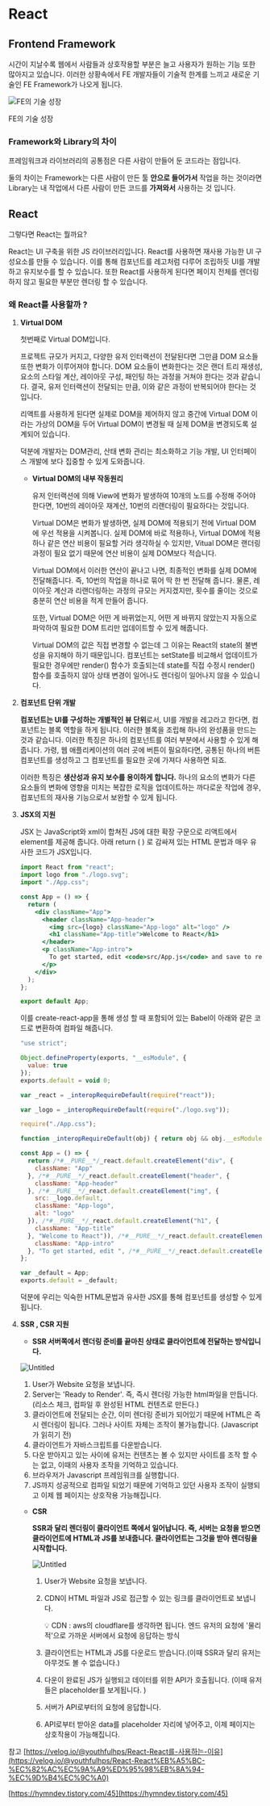 # React

## **Frontend Framework**

시간이 지날수록 웹에서 사람들과 상호작용할 부분은 늘고 사용자가 원하는 기능 또한 많아지고 있습니다. 이러한 상황속에서 FE 개발자들이 기술적 한계를 느끼고 새로운 기술인 FE Framework가 나오게 됩니다.

![FE의 기술 성장 ](../../images)

FE의 기술 성장 

### **Framework와 Library의 차이**

프레임워크과 라이브러리의 공통점은 다른 사람이 만들어 둔 코드라는 점입니다. 

둘의 차이는 Framework는 다른 사람이 만든 툴 **안으로 들어가서** 작업을 하는 것이라면 Library는 내 작업에서 다른 사람이 만든 코드를 **가져와서** 사용하는 것 입니다.

## **React**

그렇다면 React는 뭘까요?

React는 UI 구축을 위한 JS 라이브러리입니다. 
React를 사용하면 재사용 가능한 UI 구성요소를 만들 수 있습니다. 
이를 통해 컴포넌트를 레고처럼 다루어 조립하듯 UI를 개발하고 유지보수를 할 수 있습니다. 
또한 React를 사용하게 된다면 페이지 전체를 렌더링 하지 않고 필요한 부분만 렌더링 할 수 있습니다.

### **왜 React를 사용할까 ?**

1. **Virtual DOM**
    
    첫번째로 Virtual DOM입니다.
    
    프로젝트 규모가 커지고, 다양한 유저 인터랙션이 전달된다면 그만큼 DOM 요소들 또한 변화가 이루어져야 합니다. DOM 요소들이 변화한다는 것은 랜더 트리 재생성, 요소의 스타일 계산, 레이아웃 구성, 패인팅 하는 과정을 거쳐야 한다는 것과 같습니다. 결국, 유저 인터랙션이 전달되는 만큼, 이와 같은 과정이 반복되어야 한다는 것입니다.
    
    리액트를 사용하게 된다면 실제로 DOM을 제어하지 않고 중간에 Virtual DOM 이라는 가상의 DOM을 두어 Virtual DOM이 변경될 때 실제 DOM을 변경되도록 설계되어 있습니다.
    
    덕분에 개발자는 DOM관리, 산태 변화 관리는 최소화하고 기능 개발, UI 인터페이스 개발에 보다 집중할 수 있게 도와줍니다.
    
    - **Virtual DOM의 내부 작동원리**
        
        유저 인터랙션에 의해 View에 변화가 발생하여 10개의 노드를 수정해 주어야 한다면, 10번의 레이아웃 재계산, 10번의 리랜더링이 필요하다는 것입니다.
        
        Virtual DOM은 변화가 발생하면, 실제 DOM에 적용되기 전에 Virtual DOM에 우선 적용을 시켜봅니다. 실제 DOM에 바로 적용하나, Virtual DOM에 적용하나 같은 연산 비용이 필요할 거라 생각하실 수 있지만, Vitual DOM은 랜더링 과정이 필요 없기 때문에 연산 비용이 실제 DOM보다 적습니다.
        
        Virtual DOM에서 이러한 연산이 끝나고 나면, 최종적인 변화를 실제 DOM에 전달해줍니다. 즉, 10번의 작업을 하나로 묶어 딱 한 번 전달해 줍니다. 물론, 레이아웃 계산과 리랜더링하는 과정의 규모는 커지겠지만, 횟수를 줄이는 것으로 충분히 연산 비용을 적게 만들어 줍니다.
        
        또한, Virtual DOM은 어떤 게 바뀌었는지, 어떤 게 바뀌지 않았는지 자동으로 파악하여 필요한 DOM 트리만 업데이트할 수 있게 해줍니다.
        
        Virtual DOM의 값은 직접 변경할 수 없는데 그 이유는 React의 state의 불변성을 유지해야 하기 때문입니다. 컴포넌트는 setState를 비교해서 업데이트가 필요한 경우에만 render() 함수가 호출되는데 state를 직접 수정시 render() 함수를 호출하지 않아 상태 변경이 일어나도 렌더링이 일어나지 않을 수 있습니다.
        

1. **컴포넌트 단위 개발**
    
    **컴포넌트는 UI를 구성하는 개별적인 뷰 단위**로서, UI를 개발을 레고라고 한다면, 컴포넌트는 블록 역할을 하게 됩니다. 이러한 블록을 조립해 하나의 완성품을 만드는 것과 같습니다. 이러한 특징은 하나의 컴포넌트를 여러 부분에서 사용할 수 있게 해줍니다. 가령, 웹 애플리케이션의 여러 곳에 버튼이 필요하다면, 공통된 하나의 버튼 컴포넌트를 생성하고 그 컴포넌트를 필요한 곳에 가져다 사용하면 되죠.
    
    이러한 특징은 **생산성과 유지 보수를 용이하게 합니다.** 하나의 요소의 변화가 다른 요소들의 변화에 영향을 미치는 복잡한 로직을 업데이트하는 까다로운 작업에 경우, 컴포넌트의 재사용 기능으로서 보완할 수 있게 됩니다.
    

1. **JSX의 지원**
    
    JSX 는 JavaScript와 xml이 합쳐진 JS에 대한 확장 구문으로 리액트에서 element를 제공해 줍니다. 
    아래 return ( ) 로 감싸져 있는 HTML 문법과 매우 유사한 코드가 JSX입니다.
    
    ```jsx
    import React from "react";
    import logo from "./logo.svg";
    import "./App.css";
    
    const App = () => {
      return (
        <div className="App">
          <header className="App-header">
            <img src={logo} className="App-logo" alt="logo" />
            <h1 className="App-title">Welcome to React</h1>
          </header>
          <p className="App-intro">
            To get started, edit <code>src/App.js</code> and save to reload.
          </p>
        </div>
      );
    };
    
    export default App;
    ```
    
    이를 create-react-app을 통해 생성 할 때 포함되어 있는 Babel이 아래와 같은 코드로 변환하여 컴파일 해줍니다.
    
    ```jsx
    "use strict";
    
    Object.defineProperty(exports, "__esModule", {
      value: true
    });
    exports.default = void 0;
    
    var _react = _interopRequireDefault(require("react"));
    
    var _logo = _interopRequireDefault(require("./logo.svg"));
    
    require("./App.css");
    
    function _interopRequireDefault(obj) { return obj && obj.__esModule ? obj : { default: obj }; }
    
    const App = () => {
      return /*#__PURE__*/_react.default.createElement("div", {
        className: "App"
      }, /*#__PURE__*/_react.default.createElement("header", {
        className: "App-header"
      }, /*#__PURE__*/_react.default.createElement("img", {
        src: _logo.default,
        className: "App-logo",
        alt: "logo"
      }), /*#__PURE__*/_react.default.createElement("h1", {
        className: "App-title"
      }, "Welcome to React")), /*#__PURE__*/_react.default.createElement("p", {
        className: "App-intro"
      }, "To get started, edit ", /*#__PURE__*/_react.default.createElement("code", null, "src/App.js"), " and save to reload."));
    };
    
    var _default = App;
    exports.default = _default;
    ```
    
    덕분에 우리는 익숙한 HTML문법과 유사한 JSX를 통해 컴포넌트를 생성할 수 있게 됩니다.
    
2. **SSR , CSR 지원**
    - **SSR 
    서버쪽에서 렌더링 준비를 끝마친 상태로 클라이언트에 전달하는 방식입니다.**
    
    ![Untitled](React%208813aa9ff4d74a628f5aa53ee6116acd/Untitled%201.png)
    
    1. User가 Website 요청을 보냅니다.
    2. Server는 'Ready to Render'. 즉, 즉시 렌더링 가능한 html파일을 만듭니다.(리소스 체크, 컴파일 후 완성된 HTML 컨텐츠로 만든다.)
    3. 클라이언트에 전달되는 순간, 이미 렌더링 준비가 되어있기 때문에 HTML은 즉시 렌더링이 됩니다. 
    그러나 사이트 자체는 조작이 불가능합니다. (Javascript가 읽히기 전)
    4. 클라이언트가 자바스크립트를 다운받습니다.
    5. 다운 받아지고 있는 사이에 유저는 컨텐츠는 볼 수 있지만 사이트를 조작 할 수는 없고, 이때의 사용자 조작을 기억하고 있습니다.
    6. 브라우저가 Javascript 프레임워크를 실행합니다.
    7. JS까지 성공적으로 컴파일 되었기 때문에 기억하고 있던 사용자 조작이 실행되고 이제 웹 페이지는 상호작용 가능해집니다.
    
    - **CSR**
        
        **SSR과 달리 렌더링이 클라이언트 쪽에서 일어납니다.
        즉, 서버는 요청을 받으면 클라이언트에 HTML과 JS를 보내줍니다.
        클라이언트는 그것을 받아 렌더링을 시작합니다.**
        
        ![Untitled](React%208813aa9ff4d74a628f5aa53ee6116acd/Untitled%202.png)
        
        1. User가 Website 요청을 보냅니다.
        2. CDN이 HTML 파일과 JS로 접근할 수 있는 링크를 클라이언트로 보냅니다.
            
            <aside>
            💡 CDN : aws의 cloudflare를 생각하면 됩니다.
             엔드 유저의 요청에 '물리적'으로 가까운 서버에서 요청에 응답하는 방식
            
            </aside>
            
        3. 클라이언트는 HTML과 JS를 다운로드 받습니다.(이때 SSR과 달리 유저는 아무것도 볼 수 없습니다.)
        4. 다운이 완료된 JS가 실행되고 데이터를 위한 API가 호출됩니다.
        (이때 유저들은 placeholder를 보게됩니다. )
        5. 서버가 API로부터의 요청에 응답합니다.
        6. API로부터 받아온 data를 placeholder 자리에 넣어주고, 이제 페이지는 상호작용이 가능해집니다.
        

참고 
[https://velog.io/@youthfulhps/React-React를-사용하는-이유](https://velog.io/@youthfulhps/React-React%EB%A5%BC-%EC%82%AC%EC%9A%A9%ED%95%98%EB%8A%94-%EC%9D%B4%EC%9C%A0)

[https://hymndev.tistory.com/45](https://hymndev.tistory.com/45)